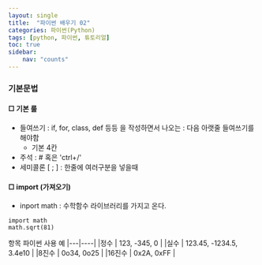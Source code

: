 ```yaml
---
layout: single
title:  "파이썬 배우기 02"
categories: 파이썬(Python)
tags: [python, 파이썬, 튜토리얼]
toc: true
sidebar:
    nav: "counts"
---
```


### 기본문법

#### □ 기본 룰

- 들여쓰기 : if, for, class, def 등등 을 작성하면서 나오는 : 다음 아랫줄 들여쓰기를 해야함
  - 기본 4칸
- 주석 : # 혹은 'ctrl+/'
- 세미콜론 [ ; ] : 한줄에 여러구분을 넣을때

#### □ import (가져오기)
- inport math : 수학함수 라이브러리를 가지고 온다.
```
import math
math.sqrt(81)
```
항목    파이썬 사용 예
|---|----|
|정수   |  123, -345, 0 |
|실수   |  123.45, -1234.5, 3.4e10 |
|8진수  |  0o34, 0o25 |
|16진수 |  0x2A, 0xFF |

